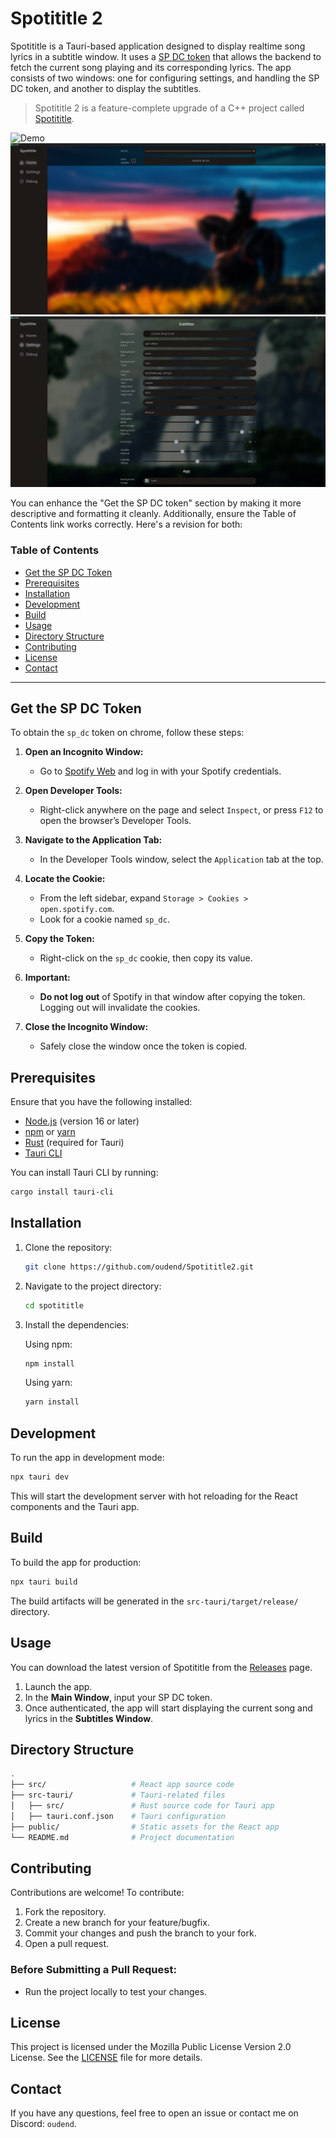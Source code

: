 # Spotititle 2

Spotititle is a Tauri-based application designed to display realtime song lyrics in a subtitle window. It uses a [SP DC token](#get-the-sp-dc-token) that allows the backend to fetch the current song playing and its corresponding lyrics. The app consists of two windows: one for configuring settings, and handling the SP DC token, and another to display the subtitles.

> Spotititle 2 is a feature-complete upgrade of a C++ project called [Spotititle](https://github.com/oudend/spotititle).

![Demo](./assets/images/demo.gif)
![Home](./assets/images/home.png)
![Settings](./assets/images/settings.png)

You can enhance the "Get the SP DC token" section by making it more descriptive and formatting it cleanly. Additionally, ensure the Table of Contents link works correctly. Here's a revision for both:

### Table of Contents

- [Get the SP DC Token](#get-the-sp-dc-token)
- [Prerequisites](#prerequisites)
- [Installation](#installation)
- [Development](#development)
- [Build](#build)
- [Usage](#usage)
- [Directory Structure](#directory-structure)
- [Contributing](#contributing)
- [License](#license)
- [Contact](#contact)

---

## Get the SP DC Token

To obtain the `sp_dc` token on chrome, follow these steps:

1. **Open an Incognito Window:**

   - Go to [Spotify Web](https://open.spotify.com) and log in with your Spotify credentials.

2. **Open Developer Tools:**

   - Right-click anywhere on the page and select `Inspect`, or press `F12` to open the browser’s Developer Tools.

3. **Navigate to the Application Tab:**

   - In the Developer Tools window, select the `Application` tab at the top.

4. **Locate the Cookie:**

   - From the left sidebar, expand `Storage > Cookies > open.spotify.com`.
   - Look for a cookie named `sp_dc`.

5. **Copy the Token:**

   - Right-click on the `sp_dc` cookie, then copy its value.

6. **Important:**
   - **Do not log out** of Spotify in that window after copying the token. Logging out will invalidate the cookies.
7. **Close the Incognito Window:**
   - Safely close the window once the token is copied.

## Prerequisites

Ensure that you have the following installed:

- [Node.js](https://nodejs.org/) (version 16 or later)
- [npm](https://www.npmjs.com/) or [yarn](https://yarnpkg.com/)
- [Rust](https://www.rust-lang.org/) (required for Tauri)
- [Tauri CLI](https://tauri.app/)

You can install Tauri CLI by running:

```bash
cargo install tauri-cli
```

## Installation

1. Clone the repository:

   ```bash
   git clone https://github.com/oudend/Spotititle2.git
   ```

2. Navigate to the project directory:

   ```bash
   cd spotititle
   ```

3. Install the dependencies:

   Using npm:

   ```bash
   npm install
   ```

   Using yarn:

   ```bash
   yarn install
   ```

## Development

To run the app in development mode:

```bash
npx tauri dev
```

This will start the development server with hot reloading for the React components and the Tauri app.

## Build

To build the app for production:

```bash
npx tauri build
```

The build artifacts will be generated in the `src-tauri/target/release/` directory.

## Usage

You can download the latest version of Spotititle from the [Releases](https://github.com/oudend/Spotititle2/releases) page.

1. Launch the app.
2. In the **Main Window**, input your SP DC token.
3. Once authenticated, the app will start displaying the current song and lyrics in the **Subtitles Window**.

## Directory Structure

```bash
.
├── src/                   # React app source code
├── src-tauri/             # Tauri-related files
│   ├── src/               # Rust source code for Tauri app
│   ├── tauri.conf.json    # Tauri configuration
├── public/                # Static assets for the React app
└── README.md              # Project documentation
```

## Contributing

Contributions are welcome! To contribute:

1. Fork the repository.
2. Create a new branch for your feature/bugfix.
3. Commit your changes and push the branch to your fork.
4. Open a pull request.

### Before Submitting a Pull Request:

- Run the project locally to test your changes.

## License

This project is licensed under the Mozilla Public License Version 2.0 License. See the [LICENSE](LICENSE) file for more details.

## Contact

If you have any questions, feel free to open an issue or contact me on Discord: `oudend`.
